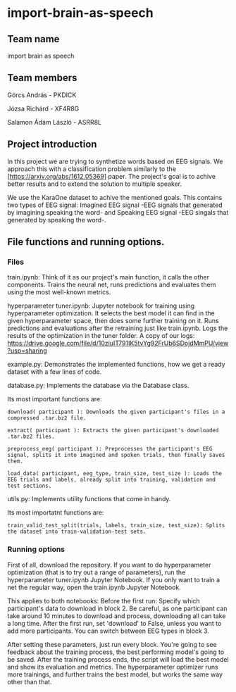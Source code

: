 # import-brain-as-speech
## Team name
import brain as speech

## Team members
Görcs András        - PKDICK

Józsa Richárd       - XF4R8G

Salamon Ádám László - ASRR8L


## Project introduction

In this project we are trying to synthetize words based on EEG signals. We approach this with a classification problem similarly to the [https://arxiv.org/abs/1612.05369] paper. The project's goal is to achive better results and to extend the solution to multiple speaker.

We use the KaraOne dataset to achive the mentioned goals. This contains two types of EEG signal: Imagined EEG signal -EEG signals that generated by imagining speaking the word- and Speaking EEG signal -EEG singals that generated by speaking the word-.

## File functions and running options.
### Files
train.ipynb: Think of it as our project's main function, it calls the other components. Trains the neural net, runs predictions and evaluates them using the most well-known metrics.

hyperparameter tuner.ipynb: Jupyter notebook for training using hyperparameter optimization. It selects the best model it can find in the given hyperparameter space, then does some further training on it. Runs predictions and evaluations after the retraining just like train.ipynb. Logs the results of the optimization in the tuner folder. A copy of our logs: https://drive.google.com/file/d/10ziuIT791IK5tvYg92FrUb6SDojdMmPU/view?usp=sharing

example.py: Demonstrates the implemented functions, how we get a ready dataset with a few lines of code.

database.py: Implements the database via the Database class.

Its most important functions are:

    download( participant ): Downloads the given participant's files in a compressed .tar.bz2 file.

    extract( participant ): Extracts the given participant's downloaded .tar.bz2 files.

    preprocess_eeg( participant ): Preprocesses the participant's EEG signal, splits it into imagined and spoken trials, then finally saves them.
    
    load_data( participant, eeg_type, train_size, test_size ): Loads the EEG trials and labels, already split into training, validation and test sections.

utils.py: Implements utility functions that come in handy.

Its most importatnt functions are:

    train_valid_test_split(trials, labels, train_size, test_size): Splits the dataset into train-validation-test sets.

### Running options
First of all, download the repository.
If you want to do hyperparameter optimization (that is to try out a range of parameters), run the hyperparameter tuner.ipynb Jupyter Notebook.
If you only want to train a net the regular way, open the train.ipynb Jupyter Notebook.

This applies to both notebooks:
Before the first run: Specify which participant's data to download in block 2. Be careful, as one participant can take around 10 minutes to download and process, downloading all can take a long time. After the first run, set 'download' to False, unless you want to add more participants.
You can switch between EEG types in block 3.

After setting these parameters, just run every block. You're going to see feedback about the training process, the best performing model's going to be saved. After the training process ends, the script will load the best model and show its evaluation and metrics.
The hyperparameter optimizer runs more trainings, and further trains the best model, but works the same way other than that.
